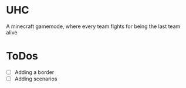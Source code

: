 # UHC

A minecraft gamemode, where every team fights for being the last team alive

# ToDos
- [ ] Adding a border
- [ ] Adding scenarios

